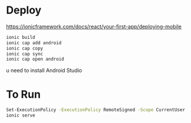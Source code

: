 # Deploy

https://ionicframework.com/docs/react/your-first-app/deploying-mobile

```sh
ionic build
ionic cap add android
ionic cap copy
ionic cap sync
ionic cap open android
```

u need to install Android Studio

# To Run

```sh
Set-ExecutionPolicy -ExecutionPolicy RemoteSigned -Scope CurrentUser
ionic serve
```